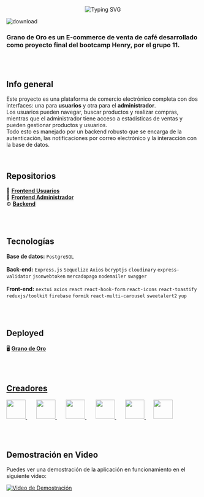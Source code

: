 <p align="center">
    <img src="https://readme-typing-svg.demolab.com?font=Poppins&weight=500&size=28&pause=1000&color=FFC107&center=true&repeat=false&width=435&lines=Bienvenido+a+nuestro+proyecto;Grano+de+Oro" alt="Typing SVG">
</p>

![download](https://github.com/ProyectoFinalHenry/ProyectoFinalHenry/assets/142262743/87ae2799-b0ce-4500-a093-577b3171b1ae)

### Grano de Oro es un E-commerce de venta de café desarrollado como proyecto final del bootcamp Henry, por el grupo 11.
<br/><br/>

## Info general
Este proyecto es una plataforma de comercio electrónico completa con dos interfaces: una para **usuarios** y otra para el **administrador**.
<br/>
Los usuarios pueden navegar, buscar productos y realizar compras, mientras que el administrador tiene acceso a estadísticas de ventas y pueden gestionar productos y usuarios. <br/>
Todo esto es manejado por un backend robusto que se encarga de la autenticación, las notificaciones por correo electrónico y la interacción con la base de datos.

<br/>

## Repositorios
:busts_in_silhouette: <a href="https://github.com/ProyectoFinalHenry/Frontend">
    <strong>Frontend Usuarios</strong>
  </a>
 <br/>
:bust_in_silhouette:  <a href="https://github.com/ProyectoFinalHenry/Dashboard">
    <strong>Frontend Administrador</strong>
  </a>
 <br/>
:gear:  <a href="https://github.com/ProyectoFinalHenry/Backend">
  	<strong>Backend</strong>
  </a>

<br/><br/>

## Tecnologías 
**Base de datos:** `PostgreSQL`
<br/><br/>
**Back-end:** `Express.js` `Sequelize` `Axios` `bcryptjs`  `cloudinary`  `express-validator` `jsonwebtoken` `mercadopago` `nodemailer` `swagger`
<br/><br/>
**Front-end:** `nextui` `axios` `react` `react-hook-form` `react-icons` `react-toastify`  `reduxjs/toolkit` `firebase` `formik` `react-multi-carousel` `sweetalert2` `yup`

<br/><br/>

## Deployed
:desktop_computer:  <a href="granodeoro.vercel.app/">
    <strong>Grano de Oro</strong>


<br/><br/>

## Creadores


<a href="https://github.com/ChrisPY-31">
  <img width='50' src='https://github.com/ChrisPY-31.png?size=200'/>
</a>
&nbsp;&nbsp;&nbsp;&nbsp;&nbsp;
<a href="https://github.com/G4s70n">
  <img width='50' src='https://github.com/G4s70n.png?size=200'/>
</a>
&nbsp;&nbsp;&nbsp;&nbsp;&nbsp;
<a href="https://github.com/JCMartinezGarcia">
  <img width='50' src='https://github.com/JCMartinezGarcia.png?size=200'/>
</a>
&nbsp;&nbsp;&nbsp;&nbsp;&nbsp;
<a href="https://github.com/Fr4nco77">
  <img width='50' src='https://github.com/Fr4nco77.png?size=200'/>
</a>
&nbsp;&nbsp;&nbsp;&nbsp;&nbsp;
<a href="https://github.com/fingersgames">
  <img width='50' src='https://github.com/fingersgames.png?size=200'/>
</a>
&nbsp;&nbsp;&nbsp;&nbsp;
<a href="https://github.com/gonzalo00913">
  <img width='50' src='https://github.com/gonzalo00913.png?size=200'/>
</a>

<br/><br/>


## Demostración en Video

Puedes ver una demostración de la aplicación en funcionamiento en el siguiente video:

[![Video de Demostración]([https://i.postimg.cc/763NTVYH/pokeApp.jpg)](https://vimeo.com/843752320?share=copy](https://github.com/ProyectoFinalHenry/ProyectoFinalHenry/assets/142262743/9ba19dcf-0599-4e16-b0e9-6bc28a19f6f4))








